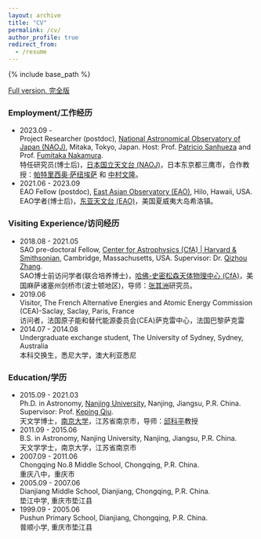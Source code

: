 ```yaml
---
layout: archive
title: "CV"
permalink: /cv/
author_profile: true
redirect_from:
  - /resume
---
```


{% include base_path %}

[Full version. 完全版](/files/Liu_Junhao_CV.pdf)

### Employment/工作经历
* 2023.09 -  
Project Researcher (postdoc), [National Astronomical Observatory of Japan (NAOJ)](https://www.nao.ac.jp/en/), Mitaka, Tokyo, Japan. Host: Prof. [Patricio Sanhueza](http://www2.nao.ac.jp/~patricio/) and Prof. [Fumitaka Nakamura](http://th.nao.ac.jp/MEMBER/nakamrfm/indexe.html).  
特任研究员(博士后)，[日本国立天文台 (NAOJ)](https://www.nao.ac.jp/en/)，日本东京都三鹰市，合作教授：[帕特里西奥·萨纽埃萨](http://www2.nao.ac.jp/~patricio/) 和 [中村文隆](http://th.nao.ac.jp/MEMBER/nakamrfm/index.html)。
* 2021.06 - 2023.09  
EAO Fellow (postdoc), [East Asian Observatory (EAO)](https://www.eaobservatory.org/), Hilo, Hawaii, USA.  
EAO学者(博士后)，[东亚天文台 (EAO)](https://www.eaobservatory.org/)，美国夏威夷大岛希洛镇。

### Visiting Experience/访问经历
* 2018.08 - 2021.05  
SAO pre-doctoral Fellow, [Center for Astrophysics (CfA) \| Harvard & Smithsonian](https://www.cfa.harvard.edu), Cambridge, Massachusetts, USA. Supervisor: Dr. [Qizhou Zhang](https://lweb.cfa.harvard.edu/~qzhang/).  
SAO博士前访问学者(联合培养博士)，[哈佛-史密松森天体物理中心 (CfA)](https://www.cfa.harvard.edu)，美国麻萨诸塞州剑桥市(波士顿地区)，导师：[张其洲](https://lweb.cfa.harvard.edu/~qzhang/)研究员。
* 2019.06  
Visitor, The French Alternative Energies and Atomic Energy Commission (CEA)-Saclay, Saclay, Paris, France  
访问者，法国原子能和替代能源委员会(CEA)萨克雷中心，法国巴黎萨克雷
* 2014.07 - 2014.08  
Undergraduate exchange student, The University of Sydney, Sydney, Australia  
本科交换生，悉尼大学，澳大利亚悉尼

### Education/学历
* 2015.09 - 2021.03  
Ph.D. in Astronomy, [Nanjing University](https://astronomy.nju.edu.cn/EN/index.html), Nanjing, Jiangsu, P.R. China. Supervisor: Prof. [Keping Qiu](https://astronomy.nju.edu.cn/EN/People/Professors/20200707/i113710.html).  
天文学博士，[南京大学](https://astronomy.nju.edu.cn)，江苏省南京市，导师：[邱科平](https://astronomy.nju.edu.cn/szll/szgk/js/20190816/i13834.html)教授
* 2011.09 - 2015.06  
B.S. in Astronomy, Nanjing University, Nanjing, Jiangsu, P.R. China.  
天文学学士，南京大学，江苏省南京市
* 2007.09 - 2011.06  
Chongqing No.8 Middle School, Chongqing, P.R. China.  
重庆八中，重庆市
* 2005.09 - 2007.06  
Dianjiang Middle School, Dianjiang, Chongqing, P.R. China.  
垫江中学, 重庆市垫江县
* 1999.09 - 2005.06  
Pushun Primary School, Dianjiang, Chongqing, P.R. China.  
普顺小学, 重庆市垫江县
